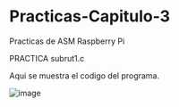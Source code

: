 # Practicas-Capitulo-3
Practicas de ASM Raspberry Pi


PRACTICA subrut1.c

Aqui se muestra el codigo del programa.

![image](https://user-images.githubusercontent.com/54882313/119867337-a379a500-bed2-11eb-871b-d41a6194dbe5.png)
